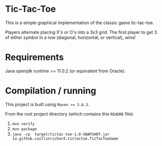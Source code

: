 # Tic-Tac-Toe

This is a simple graphical implementation of the classic game tic-tac-toe.

Players alternate placing X's or O's into a 3x3 grid.
The first player to get 3 of either symbol in a row (diagonal,
horizontal, or vertical), wins!

# Requirements

Java openjdk runtime >= 11.0.2 (or equivalent from Oracle).

# Compilation / running

This project is built using `Maven >= 3.6.3`.

From the root project directory (which contains this `README` file):
1. `mvn verify`
2. `mvn package`
3. `java -cp  target/tictac-toe-1.0-SNAPSHOT.jar io.github.caitlinrichard.tictactoe.TicTacToeGame`
